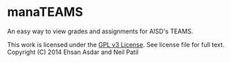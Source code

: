 manaTEAMS
=========

An easy way to view grades and assignments for AISD's TEAMS.

This work is licensed under the [GPL v3 License](http://choosealicense.com/licenses/gpl-v3/). See license file for full text.   
Copyright (C) 2014 Ehsan Asdar and Neil Patil
